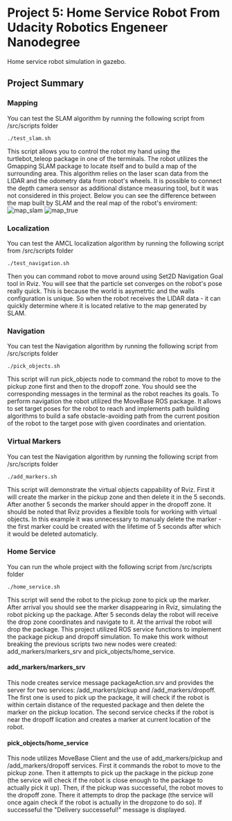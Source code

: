 
# Project 5: Home Service Robot From Udacity Robotics Engeneer Nanodegree
Home service robot simulation in gazebo.
## Project Summary
### Mapping
You can test the SLAM algorithm by running the following script from /src/scripts folder
```
./test_slam.sh
```
This script allows you to control the robot my hand using the turtlebot_teleop package in one of the terminals.
The robot utilizes the Gmapping SLAM package to locate itself and to build a map of the surrounding area. This algorithm relies on the laser scan data from the LIDAR and the odometry data from robot's wheels. It is possible to connect the depth camera sensor as additional distance measuring tool, but it was not considered in this project.
Below you can see the difference between the map built by SLAM and the real map of the robot's enviroment:
![map_slam](https://user-images.githubusercontent.com/5613558/136739008-874fcb12-6710-4929-b673-187fdd6249ac.png)
![map_true](https://user-images.githubusercontent.com/5613558/136739029-b295b3d9-fdc6-4d24-93c5-ccc4e1ca8e89.png)
### Localization
You can test the AMCL localization algorithm by running the following script from /src/scripts folder
```
./test_navigation.sh
```
Then you can command robot to move around using Set2D Navigation Goal tool in Rviz. You will see that the particle set converges on the robot's pose really quick. This is because the world is asymetrtic and the walls configuration is unique. So when the robot receives the LIDAR data - it can quickly determine where it is located relative to the map generated by SLAM.
### Navigation
You can test the Navigation algorithm by running the following script from /src/scripts folder
```
./pick_objects.sh
```
This script will run pick_objects node to command the robot to move to the pickup zone first and then to the dropoff zone. You should see the corresponding messages in the terminal as the robot reaches its goals.
To perform navigation the robot utilized the MoveBase ROS package. It allows to set target poses for the robot to reach and implements path building algorithms to build a safe obstacle-avoiding path from the current position of the robot to the target pose with given coordinates and orientation.
### Virtual Markers
You can test the Navigation algorithm by running the following script from /src/scripts folder
```
./add_markers.sh
```
This script will demonstrate the virtual objects cappability of Rviz. First it will create the marker in the pickup zone and then delete it in the 5 seconds. After another 5 seconds the marker should apper in the dropoff zone.
It should be noted that Rviz provides a flexible tools for working with virtual objects. In this example it was unnecessary to manualy delete the marker - the first marker could be created with the lifetime of 5 seconds after which it would be deleted automaticly.
### Home Service
You can run the whole project with the following script from /src/scripts folder
```
./home_service.sh
```
This script will send the robot to the pickup zone to pick up the marker. After arrival you should see the marker disappearing in Rviz, simulating the robot picking up the package. After 5 seconds delay the robot will receive the drop zone coordinates and navigate to it. At the arrival the robot will drop the package.
This project utilized ROS service functions to implement the package pickup and dropoff simulation. To make this work without breaking the previous scripts two new nodes were created: add_markers/markers_srv and pick_objects/home_service.
#### add_markers/markers_srv
This node creates service message packageAction.srv and provides the server for two services: /add_markers/pickup and /add_markers/dropoff. The first one is used to pick up the package, it will check if the robot is within certain distance of the requested package and then delete the marker on the pickup location. The second service checks if the robot is near the dropoff lication and creates a marker at current location of the robot.
#### pick_objects/home_service
This node utilizes MoveBase Client and the use of add_markers/pickup and /add_markers/dropoff services. First it commands the robot to move to the pickup zone. Then it attempts to pick up the package in the pickup zone (the service will check if the robot is close enough to the package to actually pick it up). Then, if the pickup was successeful, the robot moves to the dropoff zone. There it attempts to drop the package (the service will once again check if the robot is actually in the dropzone to do so). If successeful the "Delivery successeful!" message is displayed.
